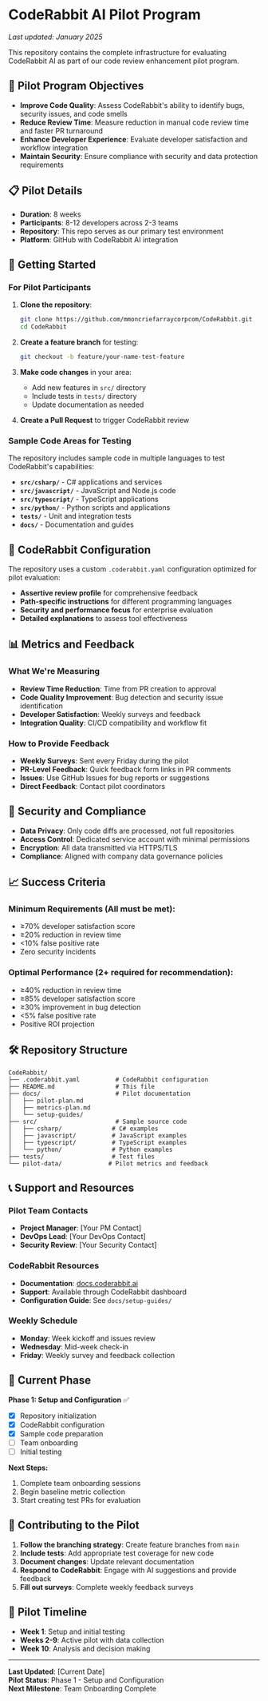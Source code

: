 # CodeRabbit AI Pilot Program

*Last updated: January 2025*

This repository contains the complete infrastructure for evaluating CodeRabbit AI as part of our code review enhancement pilot program.

## 🎯 Pilot Program Objectives

- **Improve Code Quality**: Assess CodeRabbit's ability to identify bugs, security issues, and code smells
- **Reduce Review Time**: Measure reduction in manual code review time and faster PR turnaround
- **Enhance Developer Experience**: Evaluate developer satisfaction and workflow integration
- **Maintain Security**: Ensure compliance with security and data protection requirements

## 📋 Pilot Details

- **Duration**: 8 weeks
- **Participants**: 8-12 developers across 2-3 teams
- **Repository**: This repo serves as our primary test environment
- **Platform**: GitHub with CodeRabbit AI integration

## 🚀 Getting Started

### For Pilot Participants

1. **Clone the repository**:
   ```bash
   git clone https://github.com/mmoncriefarraycorpcom/CodeRabbit.git
   cd CodeRabbit
   ```

2. **Create a feature branch** for testing:
   ```bash
   git checkout -b feature/your-name-test-feature
   ```

3. **Make code changes** in your area:
   - Add new features in `src/` directory
   - Include tests in `tests/` directory
   - Update documentation as needed

4. **Create a Pull Request** to trigger CodeRabbit review

### Sample Code Areas for Testing

The repository includes sample code in multiple languages to test CodeRabbit's capabilities:

- **`src/csharp/`** - C# applications and services
- **`src/javascript/`** - JavaScript and Node.js code
- **`src/typescript/`** - TypeScript applications
- **`src/python/`** - Python scripts and applications
- **`tests/`** - Unit and integration tests
- **`docs/`** - Documentation and guides

## 🔧 CodeRabbit Configuration

The repository uses a custom `.coderabbit.yaml` configuration optimized for pilot evaluation:

- **Assertive review profile** for comprehensive feedback
- **Path-specific instructions** for different programming languages
- **Security and performance focus** for enterprise evaluation
- **Detailed explanations** to assess tool effectiveness

## 📊 Metrics and Feedback

### What We're Measuring

- **Review Time Reduction**: Time from PR creation to approval
- **Code Quality Improvement**: Bug detection and security issue identification
- **Developer Satisfaction**: Weekly surveys and feedback
- **Integration Quality**: CI/CD compatibility and workflow fit

### How to Provide Feedback

- **Weekly Surveys**: Sent every Friday during the pilot
- **PR-Level Feedback**: Quick feedback form links in PR comments
- **Issues**: Use GitHub Issues for bug reports or suggestions
- **Direct Feedback**: Contact pilot coordinators

## 🔐 Security and Compliance

- **Data Privacy**: Only code diffs are processed, not full repositories
- **Access Control**: Dedicated service account with minimal permissions
- **Encryption**: All data transmitted via HTTPS/TLS
- **Compliance**: Aligned with company data governance policies

## 📈 Success Criteria

### Minimum Requirements (All must be met):
- ≥70% developer satisfaction score
- ≥20% reduction in review time
- <10% false positive rate
- Zero security incidents

### Optimal Performance (2+ required for recommendation):
- ≥40% reduction in review time
- ≥85% developer satisfaction score
- ≥30% improvement in bug detection
- <5% false positive rate
- Positive ROI projection

## 🛠️ Repository Structure

```
CodeRabbit/
├── .coderabbit.yaml          # CodeRabbit configuration
├── README.md                 # This file
├── docs/                     # Pilot documentation
│   ├── pilot-plan.md
│   ├── metrics-plan.md
│   └── setup-guides/
├── src/                      # Sample source code
│   ├── csharp/              # C# examples
│   ├── javascript/          # JavaScript examples
│   ├── typescript/          # TypeScript examples
│   └── python/              # Python examples
├── tests/                   # Test files
└── pilot-data/             # Pilot metrics and feedback
```

## 📞 Support and Resources

### Pilot Team Contacts
- **Project Manager**: [Your PM Contact]
- **DevOps Lead**: [Your DevOps Contact]
- **Security Review**: [Your Security Contact]

### CodeRabbit Resources
- **Documentation**: [docs.coderabbit.ai](https://docs.coderabbit.ai)
- **Support**: Available through CodeRabbit dashboard
- **Configuration Guide**: See `docs/setup-guides/`

### Weekly Schedule
- **Monday**: Week kickoff and issues review
- **Wednesday**: Mid-week check-in
- **Friday**: Weekly survey and feedback collection

## 🎯 Current Phase

**Phase 1: Setup and Configuration** ✅
- [x] Repository initialization
- [x] CodeRabbit configuration
- [x] Sample code preparation
- [ ] Team onboarding
- [ ] Initial testing

**Next Steps:**
1. Complete team onboarding sessions
2. Begin baseline metric collection
3. Start creating test PRs for evaluation

## 📝 Contributing to the Pilot

1. **Follow the branching strategy**: Create feature branches from `main`
2. **Include tests**: Add appropriate test coverage for new code
3. **Document changes**: Update relevant documentation
4. **Respond to CodeRabbit**: Engage with AI suggestions and provide feedback
5. **Fill out surveys**: Complete weekly feedback surveys

## 🔄 Pilot Timeline

- **Week 1**: Setup and initial testing
- **Weeks 2-9**: Active pilot with data collection
- **Week 10**: Analysis and decision making

---

**Last Updated**: [Current Date]  
**Pilot Status**: Phase 1 - Setup and Configuration  
**Next Milestone**: Team Onboarding Complete 